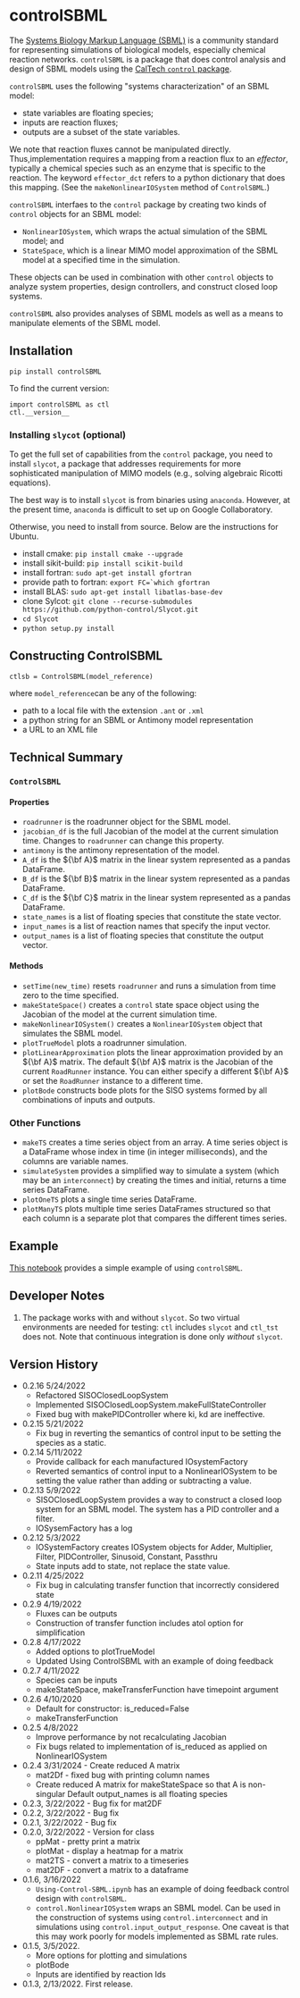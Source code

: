 # controlSBML 
 The [Systems Biology Markup Language (SBML)](https://co.mbine.org/standards/sbml) is a community standard for representing
simulations of biological models, especially chemical reaction networks.
``controlSBML`` is a package that does control analysis and design of SBML models using
the [CalTech ``control`` package](http://python-control.sourceforge.net/manual/).

``controlSBML`` uses the following "systems characterization" of an SBML model:

* state variables are floating species;
* inputs are reaction fluxes;
* outputs are a subset of the state variables.

We note that reaction fluxes cannot be manipulated directly. Thus,implementation requires a mapping from a reaction flux to an *effector*, typically a chemical
species such as an enzyme that is specific to the reaction.
The keyword ``effector_dct`` refers to a python dictionary that does this mapping.
(See the ``makeNonlinearIOSystem`` method of ``ControlSBML``.)

``controlSBML`` interfaes to the ``control`` package by creating two kinds of ``control`` objects for an SBML model:

* ``NonlinearIOSystem``, which wraps the actual simulation of the SBML model; and
* ``StateSpace``, which is a linear MIMO model approximation of the SBML model at a specified time in the simulation.

These objects can be used in combination with other ``control`` objects to analyze system properties,
design controllers, and construct closed loop systems.

``controlSBML`` also provides analyses of SBML models as well as a means to manipulate
elements of the SBML model.

## Installation
``pip install controlSBML``

To find the current version:
```
import controlSBML as ctl
ctl.__version__
```

### Installing ``slycot`` (optional)
To get the full set of capabilities from the ``control`` package,
you need to install ``slycot``, a package that addresses requirements
for more sophisticated manipulation of MIMO models (e.g.,
solving algebraic Ricotti equations).

The best way is to install ``slycot`` is from binaries using ``anaconda``.
However,
at the present time, ``anaconda`` is difficult to set up on
Google Collaboratory.

Otherwise, you need to install from source. Below are the instructions
for Ubuntu.

* install cmake: ``pip install cmake --upgrade``
* install sikit-build: ``pip install scikit-build``
* install fortran: ``sudo apt-get install gfortran``
* provide path to fortran: ``export FC=`which gfortran``
* install BLAS: ``sudo apt-get install libatlas-base-dev``
* clone Sylcot: ``git clone --recurse-submodules https://github.com/python-control/Slycot.git``
* ``cd Slycot``
* ``python setup.py install`` 

## Constructing ControlSBML
```
ctlsb = ControlSBML(model_reference)
```
 where
``model_reference``can be any of the following:
* path to a local file with the extension ``.ant`` or ``.xml``
* a python string for an SBML or Antimony model representation
* a URL to an XML file

## Technical Summary

### ``ControlSBML``
#### Properties
* ``roadrunner`` is the roadrunner object for the SBML model.
* ``jacobian_df`` is the full Jacobian of the model at the current simulation time. Changes to ``roadrunner`` can change this property.
* ``antimony`` is the antimony representation of the model.
* ``A_df`` is the ${\bf A}$ matrix in the linear system represented as a pandas DataFrame.
* ``B_df`` is the ${\bf B}$ matrix in the linear system represented as a pandas DataFrame.
* ``C_df`` is the ${\bf C}$ matrix in the linear system represented as a pandas DataFrame.
* ``state_names`` is a list of floating species that constitute the state vector.
* ``input_names`` is a list of reaction names that specify the input vector.
* ``output_names`` is a list of floating species that constitute the output vector.

#### Methods
* ``setTime(new_time)`` resets ``roadrunner`` and runs a simulation from time zero to the time specified.
* ``makeStateSpace()`` creates a ``control`` state space object using the Jacobian of the model at the current simulation time.
* ``makeNonlinearIOSystem()`` creates a ``NonlinearIOSystem`` object that simulates the SBML model.
* ``plotTrueModel`` plots a roadrunner simulation.
* ``plotLinearApproximation`` plots the linear approximation provided by an ${\bf A}$ matrix. The default ${\bf A}$ matrix
is the Jacobian of the current ``RoadRunner`` instance. You can either specify a different ${\bf A}$ or set the ``RoadRunner`` instance to a different time.
* ``plotBode`` constructs bode plots for the SISO systems formed by all combinations of inputs and outputs.

### Other Functions
* ``makeTS`` creates a time series object from an array. A time series object is a DataFrame whose index in time (in integer milliseconds),
and the columns are variable names.
* ``simulateSystem`` provides a simplified way to simulate a system (which may be an ``interconnect``) by creating the times and initial,
returns a time series DataFrame.
* ``plotOneTS`` plots a single time series DataFrame.
* ``plotManyTS`` plots multiple time series DataFrames structured so that each column is a separate plot that compares the different times series.

## Example

[This notebook](https://github.com/ModelEngineering/controlSBML/blob/main/notebooks/Using-Control-SBML.ipynb) provides a simple example of using ``controlSBML``.

## Developer Notes
1. The package works with and without ``slycot``. So two virtual environments are needed for testing: ``ctl`` includes ``slycot`` and ``ctl_tst`` does not. Note
that continuous integration is done only *without* ``slycot``.

## Version History
* 0.2.16 5/24/2022
  * Refactored SISOClosedLoopSystem
  * Implemented SISOClosedLoopSystem.makeFullStateController
  * Fixed bug with makePIDController where ki, kd are ineffective.
* 0.2.15 5/21/2022
  * Fix bug in reverting the semantics of control input to be setting the species
    as a static.
* 0.2.14  5/11/2022
  * Provide callback for each manufactured IOsystemFactory
  * Reverted semantics of control input to a NonlinearIOSystem to be
setting the value rather than adding or subtracting a value.
* 0.2.13 5/9/2022
  * SISOClosedLoopSystem provides a way to construct a closed loop system
    for an SBML model. The system has a PID controller and a filter.
  * IOSysemFactory has a log
* 0.2.12 5/3/2022
  * IOSystemFactory creates IOSystem objects for Adder, Multiplier,
    Filter, PIDController, Sinusoid, Constant, Passthru
  * State inputs add to state, not replace the state value.
* 0.2.11 4/25/2022
  * Fix bug in calculating transfer function that incorrectly considered state
* 0.2.9 4/19/2022
  * Fluxes can be outputs
  * Construction of transfer function includes atol option for simplification
* 0.2.8 4/17/2022
  * Added options to plotTrueModel
  * Updated Using ControlSBML with an example of doing feedback 
* 0.2.7 4/11/2022
  * Species can be inputs
  * makeStateSpace, makeTransferFunction have timepoint argument
* 0.2.6 4/10/2020
  * Default for constructor: is_reduced=False
  * makeTransferFunction
* 0.2.5 4/8/2022
  * Improve performance by not recalculating Jacobian
  * Fix bugs related to implementation of is_reduced as applied on NonlinearIOSystem
* 0.2.4 3/31/2024 - Create reduced A matrix
  * mat2Df - fixed bug with printing column names
  * Create reduced A matrix for makeStateSpace so that A is non-singular
    Default output_names is all floating species
* 0.2.3, 3/22/2022 - Bug fix for mat2DF
* 0.2.2, 3/22/2022 - Bug fix
* 0.2.1, 3/22/2022 - Bug fix
* 0.2.0, 3/22/2022 - Version for class
  * ppMat - pretty print a matrix
  * plotMat - display a heatmap for a matrix
  * mat2TS - convert a matrix to a timeseries
  * mat2DF - convert a matrix to a dataframe
* 0.1.6, 3/16/2022
  * ``Using-Control-SBML.ipynb`` has an example of doing feedback control design
with ``controlSBML``.
  * ``control.NonlinearIOSystem`` wraps an SBML model. Can be used
    in the construction of systems using ``control.interconnect`` and in simulations using ``control.input_output_response``. One caveat is that this may work poorly for models implemented as SBML rate rules.
* 0.1.5, 3/5/2022.
  * More options for plotting and simulations
  * plotBode
  * Inputs are identified by reaction Ids
* 0.1.3, 2/13/2022. First release.
